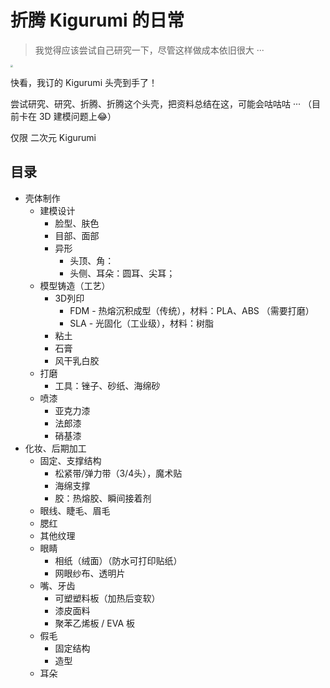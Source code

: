 # 折腾 Kigurumi 的日常

> 我觉得应该尝试自己研究一下，尽管这样做成本依旧很大 ··· 

<img src="https://i.loli.net/2020/11/01/obtnA9QREGe265Y.jpg" style="zoom: 25%;" />

快看，我订的 Kigurumi 头壳到手了！

尝试研究、研究、折腾、折腾这个头壳，把资料总结在这，可能会咕咕咕 ··· （目前卡在 3D 建模问题上😂）

仅限 二次元 Kigurumi



## 目录

- 壳体制作
  - 建模设计
    - 脸型、肤色
    - 目部、面部
    - 异形
      - 头顶、角：
      - 头侧、耳朵：圆耳、尖耳；
  - 模型铸造（工艺）
    - 3D列印
      - FDM - 热熔沉积成型（传统），材料：PLA、ABS （需要打磨）
      - SLA - 光固化（工业级），材料：树脂
    - 粘土
    - 石膏
    - 风干乳白胶
  - 打磨
    - 工具：锉子、砂纸、海绵砂
  - 喷漆
    - 亚克力漆
    - 法郎漆
    - 硝基漆
- 化妆、后期加工
  - 固定、支撑结构
    - 松紧带/弹力带（3/4头），魔术贴
    - 海绵支撑
    - 胶：热熔胶、瞬间接着剂
  - 眼线、睫毛、眉毛
  - 腮红
  - 其他纹理
  - 眼睛
    - 相纸（绒面）（防水可打印贴纸）
    - 网眼纱布、透明片
  - 嘴、牙齿
    - 可塑塑料板（加热后变软）
    - 漆皮面料
    - 聚苯乙烯板 / EVA 板
  - 假毛
    - 固定结构
    - 造型
  - 耳朵
